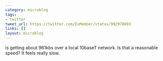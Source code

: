 ```yaml
---
category: microblog
tags:
- twitter
tweet_url: https://twitter.com/ExMember/status/992970893
links: []
layout: microblog
---
```

is getting about 961kbs over a local 10baseT network. Is that a reasonable speed? It feels really slow.
